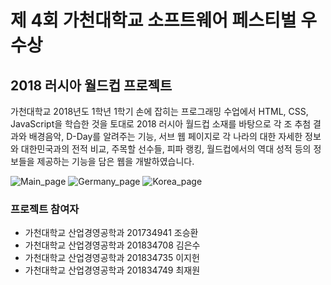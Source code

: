 제 4회 가천대학교 소프트웨어 페스티벌 우수상
===========================

## 2018 러시아 월드컵 프로젝트

가천대학교 2018년도 1학년 1학기 손에 잡히는 프로그래밍 수업에서 HTML, CSS, JavaScript을 학습한 것을 토대로 2018 러시아 월드컵 소재를 바탕으로 각 조 추첨 결과와 배경음악, D-Day를 알려주는 기능, 서브 웹 페이지로 각 나라의 대한 자세한 정보와 대한민국과의 전적 비교, 주목할 선수들, 피파 랭킹, 월드컵에서의 역대 성적 등의 정보들을 제공하는 기능을 담은 웹을 개발하였습니다.

![Main_page](https://user-images.githubusercontent.com/48443734/72542652-d582fc00-38c7-11ea-80ce-64b438072f80.PNG)
![Germany_page](https://user-images.githubusercontent.com/48443734/72542653-d6b42900-38c7-11ea-968f-e019bf36c8e3.PNG)
![Korea_page](https://user-images.githubusercontent.com/48443734/72542654-d6b42900-38c7-11ea-88eb-5f64e41d7d63.PNG)

### 프로젝트 참여자
- 가천대학교 산업경영공학과 201734941 조승환
- 가천대학교 산업경영공학과 201834708 김은수
- 가천대학교 산업경영공학과 201834735 이지헌
- 가천대학교 산업경영공학과 201834749 최재원
